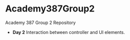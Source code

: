 Academy387Group2
================

Academy 387 Group 2 Repository

* **Day 2**
Interaction between controller and UI elements.

